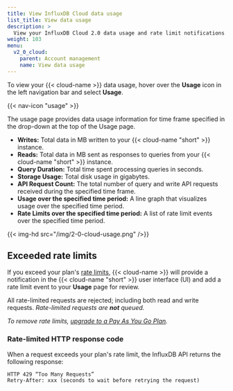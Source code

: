 ```yaml
---
title: View InfluxDB Cloud data usage
list_title: View data usage
description: >
  View your InfluxDB Cloud 2.0 data usage and rate limit notifications.
weight: 103
menu:
  v2_0_cloud:
    parent: Account management
    name: View data usage
---
```


To view your {{< cloud-name >}} data usage, hover over the **Usage** icon in the
left navigation bar and select **Usage**.

{{< nav-icon "usage" >}}

The usage page provides data usage information for time frame specified in the
drop-down at the top of the Usage page.

- **Writes:** Total data in MB written to your {{< cloud-name "short" >}} instance.
- **Reads:** Total data in MB sent as responses to queries from your {{< cloud-name "short" >}} instance.
- **Query Duration:** Total time spent processing queries in seconds.
- **Storage Usage:** Total disk usage in gigabytes.
- **API Request Count:** The total number of query and write API requests received
  during the specified time frame.
- **Usage over the specified time period:** A line graph that visualizes usage over the specified time period.
- **Rate Limits over the specified time period:** A list of rate limit events over
  the specified time period.

{{< img-hd src="/img/2-0-cloud-usage.png" />}}

## Exceeded rate limits
If you exceed your plan's [rate limits](/v2.0/cloud/pricing-plans/), {{< cloud-name >}}
will provide a notification in the {{< cloud-name "short" >}} user interface (UI)
and add a rate limit event to your **Usage** page for review.

All rate-limited requests are rejected; including both read and write requests.
_Rate-limited requests are **not** queued._

_To remove rate limits, [upgrade to a Pay As You Go Plan](/v2.0/cloud/account-management/upgrade-to-payg/)._

### Rate-limited HTTP response code
When a request exceeds your plan's rate limit, the InfluxDB API returns the following response:

```
HTTP 429 “Too Many Requests”
Retry-After: xxx (seconds to wait before retrying the request)
```
